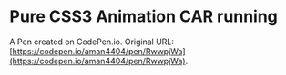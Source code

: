 # Pure CSS3 Animation CAR running

A Pen created on CodePen.io. Original URL: [https://codepen.io/aman4404/pen/RwwpjWa](https://codepen.io/aman4404/pen/RwwpjWa).

